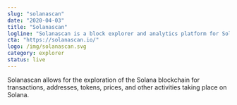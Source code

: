 ```yaml
---
slug: "solanascan"
date: "2020-04-03"
title: "Solanascan"
logline: "Solanascan is a block explorer and analytics platform for Solana."
cta: "https://solanascan.io/"
logo: /img/solanascan.svg
category: explorer
status: live
---
```


Solanascan allows for the exploration of the Solana blockchain for transactions, addresses, tokens, prices, and other activities taking place on Solana.
